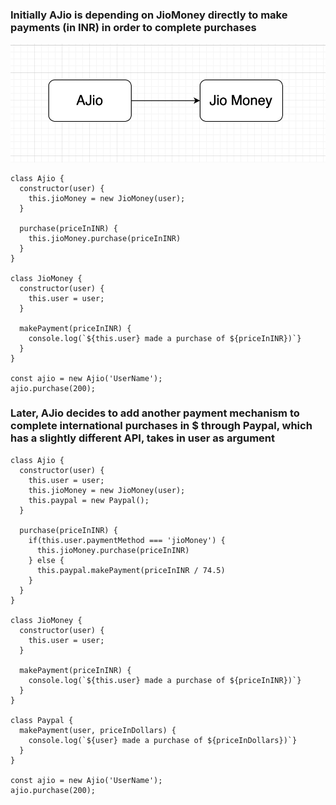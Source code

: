 ### Initially AJio is depending on JioMoney directly to make payments (in INR) in order to complete purchases

![Segregate interfaces principle obeyed](violate.png)

```
class Ajio {
  constructor(user) {
    this.jioMoney = new JioMoney(user);
  }

  purchase(priceInINR) {
    this.jioMoney.purchase(priceInINR)
  }
}

class JioMoney {
  constructor(user) {
    this.user = user;
  }

  makePayment(priceInINR) {
    console.log(`${this.user} made a purchase of ${priceInINR})`}
  }
}

const ajio = new Ajio('UserName');
ajio.purchase(200);
```

### Later, AJio decides to add another payment mechanism to complete international purchases in $ through Paypal, which has a slightly different API, takes in user as argument

```
class Ajio {
  constructor(user) {
    this.user = user;
    this.jioMoney = new JioMoney(user);
    this.paypal = new Paypal();
  }

  purchase(priceInINR) {
    if(this.user.paymentMethod === 'jioMoney') {
      this.jioMoney.purchase(priceInINR)
    } else {
      this.paypal.makePayment(priceInINR / 74.5)
    }
  }
}

class JioMoney {
  constructor(user) {
    this.user = user;
  }

  makePayment(priceInINR) {
    console.log(`${this.user} made a purchase of ${priceInINR})`}
  }
}

class Paypal {
  makePayment(user, priceInDollars) {
    console.log(`${user} made a purchase of ${priceInDollars})`}
  }
}

const ajio = new Ajio('UserName');
ajio.purchase(200);
```